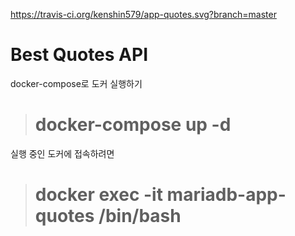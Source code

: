 https://travis-ci.org/kenshin579/app-quotes.svg?branch=master

Best Quotes API
=====
 

docker-compose로 도커 실행하기
># docker-compose up -d

실행 중인 도커에 접속하려면 
># docker exec -it mariadb-app-quotes /bin/bash